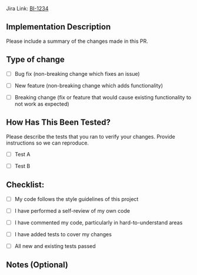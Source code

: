 Jira Link: [BI-1234](https://sevensenders.atlassian.net/browse/BI-1234)

## Implementation Description

Please include a summary of the changes made in this PR. 


## Type of change

- [ ] Bug fix (non-breaking change which fixes an issue)
- [ ] New feature (non-breaking change which adds functionality)
- [ ] Breaking change (fix or feature that would cause existing functionality to not work as expected)


## How Has This Been Tested?

Please describe the tests that you ran to verify your changes. Provide instructions so we can reproduce. 

- [ ] Test A
- [ ] Test B


## Checklist:

- [ ] My code follows the style guidelines of this project
- [ ] I have performed a self-review of my own code
- [ ] I have commented my code, particularly in hard-to-understand areas
- [ ] I have added tests to cover my changes
- [ ] All new and existing tests passed


## Notes (Optional)
